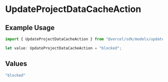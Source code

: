 # UpdateProjectDataCacheAction

## Example Usage

```typescript
import { UpdateProjectDataCacheAction } from "@vercel/sdk/models/updateprojectdatacacheop.js";

let value: UpdateProjectDataCacheAction = "blocked";
```

## Values

```typescript
"blocked"
```